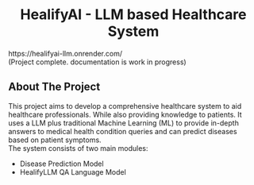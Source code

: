 <div align="center">
<h1 align="center">HealifyAI - LLM based Healthcare System</h1>
</div> 
https://healifyai-llm.onrender.com/ <br>
(Project complete. documentation is work in progress) 

## About The Project
This project aims to develop a comprehensive healthcare system to aid healthcare professionals. While also providing knowledge to patients. It uses a LLM plus traditional Machine Learning (ML) to provide in-depth answers to medical health condition queries and can predict diseases based on patient symptoms.<br>
The system consists of two main modules:
* Disease Prediction Model
* HealifyLLM QA Language Model
<!-- GETTING STARTED -->


<!--
Disease Prediction Model: This component uses traditional ML algorithm to predict potential diseases based on the symptoms input by the user. Covering a total of 135 categories of common and as well as rare yet important health conditions, diseases, psychology disorders such as diabetes, dehydration, depression, bipolar disorder, HIV, breast cancer, stroke, pneumonia, flu, asthma, obesity and so on. The model is trained on a large dataset of hundreds to thousands of patient records (denoted by frequency in dataset) to ensure reliable predictions based on NY Hospital based [Disease-Symptom Knowledge Database](https://people.dbmi.columbia.edu/~friedma/Projects/DiseaseSymptomKB/). 

QA Language Model: This component uses a Language Model (LLM) to answer medical queries from users. The LLM is trained on my from-scratch scraped then enhanced corpus dataset of medical queries & professional solutions, enabling it to provide detailed and accurate answers to a wide range of medical questions. Sample addition was done to enhance the dataset for user experience. Covering urgent topics of diagnosis, treatment, prevention, causes, risks, complications, details of symptoms, disease description.

The combination of these two components allows for a robust interactive healthcare system that can assist both patients and healthcare professionals in diagnosing diseases, finding relevant medical information and diseases relation potentially. The system is designed to be user-friendly, with an intuitive interface that makes it easy for anyone to use.

## Future work and limitations
Please note that while this system can provide valuable insights and information, it is not intended to replace professional medical advice. Always consult with a healthcare professional for medical concerns.-->

